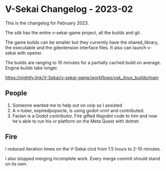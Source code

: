 # V-Sekai Changelog - 2023-02

This is the changelog for February 2023.

The sdk has the entire v-sekai-game project, all the builds and git .

The game builds can be smaller but they currently have the shared_library, the executable and the gdextension interface files. It also can launch v-sekai with openxr.

The builds are ranging to 10 minutes for a partially cached build on average. Engine builds take longer.

https://nightly.link/V-Sekai/v-sekai-game/workflows/vsk_linux_builds/main

## People

1. Someone wanted me to help out on voip so I assisted
2. A v-tuber, expiredpopsicle, is using godot-vrm! and contributed.
3. Faolan is a Godot contributor. Fire gifted libgodot code to him and now he's able to run his vr platform on the Meta Quest with dotnet.

## Fire

I reduced iteration times on the V-Sekai cicd from 1.5 hours to 2-10 minutes.

I also stopped merging incomplete work. Every merge commit should stand on its own.
